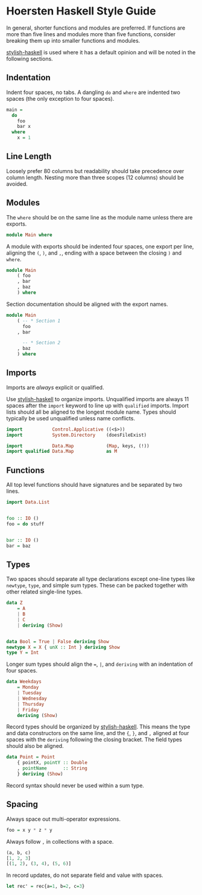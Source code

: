 # Hoersten Haskell Style Guide

In general, shorter functions and modules are preferred. If functions
are more than five lines and modules more than five functions,
consider breaking them up into smaller functions and modules.

[stylish-haskell][] is used where it has a default opinion and will be
noted in the following sections.

## Indentation

Indent four spaces, no tabs. A dangling `do` and `where` are indented
two spaces (the only exception to four spaces).

``` haskell
main =
  do
    foo
    bar x
  where
    x = 1
```

## Line Length

Loosely prefer 80 columns but readability should take precedence over
column length. Nesting more than three scopes (12 columns) should be
avoided.

## Modules

The `where` should be on the same line as the module name unless there
are exports.

```haskell
module Main where
```

A module with exports should be indented four spaces, one export per
line, aligning the `(`, `)`, and `,`, ending with a space between the
closing `)` and `where`.

```haskell
module Main
    ( foo
    , bar
    , baz
    ) where
```

Section documentation should be aligned with the export names.

```haskell
module Main
    ( -- * Section 1
      foo
    , bar

      -- * Section 2
    , baz
    ) where
```

## Imports

Imports are *always* explicit or qualified.

Use [stylish-haskell][] to organize imports. Unqualified imports are
always 11 spaces after the `import` keyword to line up with
`qualified` imports. Import lists should all be aligned to the longest
module name. Types should typically be used unqualified unless name
conflicts.

```haskell
import           Control.Applicative ((<$>))
import           System.Directory    (doesFileExist)

import           Data.Map            (Map, keys, (!))
import qualified Data.Map            as M
```

## Functions

All top level functions should have signatures and be separated by two
lines.

```haskell
import Data.List


foo :: IO ()
foo = do stuff


bar :: IO ()
bar = baz
```

## Types

Two spaces should separate all type declarations except one-line types
like `newtype`, `type`, and simple sum types. These can be packed
together with other related single-line types.

```haskell
data Z
    = A
    | B
    | C
    | deriving (Show)


data Bool = True | False deriving Show
newtype X = X { unX :: Int } deriving Show
type Y = Int
```

Longer sum types should align the `=`, `|`, and `deriving` with an
indentation of four spaces.

```haskell
data Weekdays
    = Monday
    | Tuesday
    | Wednesday
    | Thursday
    | Friday
    deriving (Show)
```

Record types should be organized by [stylish-haskell][]. This means
the type and data constructors on the same line, and the `{`, `}`, and
`,` aligned at four spaces with the `deriving` following the closing
bracket. The field types should also be aligned.

```haskell
data Point = Point
    { pointX, pointY :: Double
    , pointName      :: String
    } deriving (Show)
```

Record syntax should never be used within a sum type.

## Spacing

Always space out multi-operator expressions.

```haskell
foo = x y * z * y
```

Always follow `,` in collections with a space.

```haskell
(a, b, c)
[1, 2, 3]
[(1, 2), (3, 4), (5, 6)]
```

In record updates, do not separate field and value with spaces.

```haskell
let rec' = rec{a=1, b=2, c=3}
```


[stylish-haskell]: https://github.com/jaspervdj/stylish-haskell
